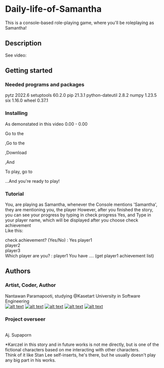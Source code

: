 # Daily-life-of-Samantha
 This is a console-based role-playing game, where you'll be roleplaying as Samantha!<br />

## Description
See video:


## Getting started
### Needed programs and packages
pytz	2022.6
setuptools	60.2.0
pip	21.3.1
python-dateutil	2.8.2
numpy	1.23.5
six	1.16.0
wheel	0.37.1

### Installing
As demonstated in this video 0.00 - 0.00

Go to the <br />

,Go to the <br />

,Download <br />

,And <br />

To play, go to <br />

...And you're ready to play! <br />

### Tutorial

You, are playing as Samantha, whenever the Console mentions 'Samantha', they are mentioning you, the player
However, after you finished the story, you can see your progress by typing
in check progress Yes, and Type in your player name, which will be displayed after you choose check achievement<br />
Like this:

check achievement? (Yes/No) : Yes
player1 <br />
player2 <br />
player3 <br />
Which player are you? : player1
You have .... (get player1 achievement list)

## Authors
### Artist, Coder, Author
Nantawan Paramapooti, studying @Kasetart University in Software Engineering
<br />[![alt text][1.1]](https://www.instagram.com/karczel_showcase/)
[![alt text][2.1]](https://www.facebook.com/KarczelShowcase)
[![alt text][4.1]](https://www.youtube.com/channel/UCV34aIA-W9ltBzEhAfy5euA)
[![alt text][5.1]](https://www.artstation.com/karczel_showcase)
[![alt text][3.1]](https://github.com/Karczel)
<br />
### Project overseer
<br />Aj. Supaporn

*Karczel in this story and in future works is not me directly, but is one of the fictional characters based on me interacting with other characters.<br />
Think of it like Stan Lee self-inserts, he's there, but he usually doesn't play any big part in his works.<br />
<!-- Please don't remove this: Grab your social icons from https://github.com/carlsednaoui/gitsocial -->
<!-- icons with padding -->
[1.1]: https://i.imgur.com/fuUckxA.png (IG: karczel_showcase)
[2.1]: https://i.imgur.com/jKsuKyC.png (FB: Karczel)
[3.1]: https://i.imgur.com/Q9XjBge.png (Github: Karczel)
[4.1]: https://i.imgur.com/OLeOD8Y.png (YT: Karczel's Shenanigans)
[5.1]: https://i.imgur.com/OIrVSot.png (Artstation: Nantawan paramapooti)

<!-- Please don't remove this: Grab your social icons from https://github.com/carlsednaoui/gitsocial -->